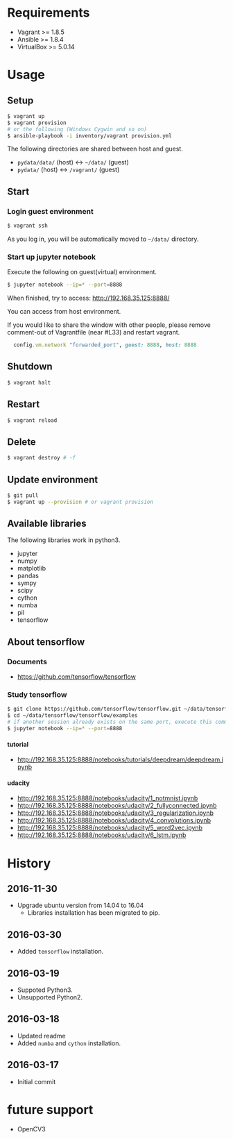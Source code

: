 # Requirements
* Vagrant >= 1.8.5
* Ansible >= 1.8.4
* VirtualBox >= 5.0.14

# Usage
## Setup
```sh
$ vagrant up
$ vagrant provision
# or the following (Windows Cygwin and so on)
$ ansible-playbook -i inventory/vagrant provision.yml
```

The following directories are shared between host and guest.
* `pydata/data/` (host) <-> `~/data/` (guest)
* `pydata/` (host) <-> `/vagrant/` (guest)

## Start
### Login guest environment
```sh
$ vagrant ssh
```
As you log in, you will be automatically moved to `~/data/` directory.

### Start up jupyter notebook
Execute the following on guest(virtual) environment.
```sh
$ jupyter notebook --ip=* --port=8888
```

When finished, try to access: http://192.168.35.125:8888/

You can access from host environment.

If you would like to share the window with other people,
please remove comment-out of Vagrantfile (near #L33) and restart vagrant.

```ruby
  config.vm.network "forwarded_port", guest: 8888, host: 8888
```

## Shutdown
```sh
$ vagrant halt
```

## Restart
```sh
$ vagrant reload
```

## Delete
```sh
$ vagrant destroy # -f
```

## Update environment
```sh
$ git pull
$ vagrant up --provision # or vagrant provision
```

## Available libraries
The following libraries work in python3.

* jupyter
* numpy
* matplotlib
* pandas
* sympy
* scipy
* cython
* numba
* pil
* tensorflow

## About tensorflow
### Documents
* https://github.com/tensorflow/tensorflow

### Study tensorflow
```sh
$ git clone https://github.com/tensorflow/tensorflow.git ~/data/tensorflow
$ cd ~/data/tensorflow/tensorflow/examples
# if another session already exists on the same port, execute this command, after closing existing session.
$ jupyter notebook --ip=* --port=8888
```

#### tutorial
* http://192.168.35.125:8888/notebooks/tutorials/deepdream/deepdream.ipynb

#### udacity
* http://192.168.35.125:8888/notebooks/udacity/1_notmnist.ipynb
* http://192.168.35.125:8888/notebooks/udacity/2_fullyconnected.ipynb
* http://192.168.35.125:8888/notebooks/udacity/3_regularization.ipynb
* http://192.168.35.125:8888/notebooks/udacity/4_convolutions.ipynb
* http://192.168.35.125:8888/notebooks/udacity/5_word2vec.ipynb
* http://192.168.35.125:8888/notebooks/udacity/6_lstm.ipynb

# History
## 2016-11-30
* Upgrade ubuntu version from 14.04 to 16.04
  * Libraries installation has been migrated to pip.

## 2016-03-30
* Added `tensorflow` installation.

## 2016-03-19
* Suppoted Python3.
* Unsupported Python2.

## 2016-03-18
* Updated readme
* Added `numba` and `cython` installation.

## 2016-03-17
* Initial commit


# future support
* OpenCV3
